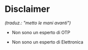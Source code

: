 # Disclaimer
_(traduz.: "metto le mani avanti")_ <!-- .element: class="text-xl" -->

* Non sono un esperto di OTP

* Non sono un esperto di Elettronica

